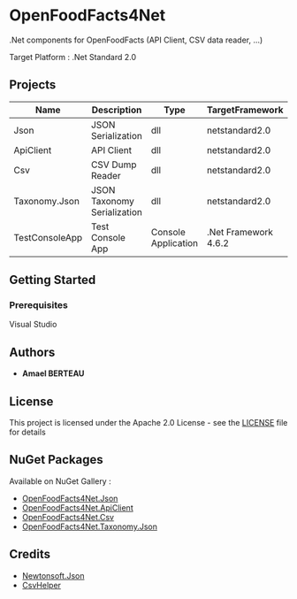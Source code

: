 # OpenFoodFacts4Net

.Net components for OpenFoodFacts (API Client, CSV data reader, ...)

Target Platform : .Net Standard 2.0

## Projects

|Name|Description|Type|TargetFramework
|------|---|---|---|
|Json|JSON Serialization|dll|netstandard2.0
|ApiClient|API Client|dll|netstandard2.0
|Csv|CSV Dump Reader|dll|netstandard2.0
|Taxonomy.Json|JSON Taxonomy Serialization|dll|netstandard2.0
|TestConsoleApp|Test Console App  |Console Application|.Net Framework 4.6.2

## Getting Started
### Prerequisites

Visual Studio

## Authors

* **Amael BERTEAU**

## License

This project is licensed under the Apache 2.0 License - see the [LICENSE](LICENSE) file for details

## NuGet Packages
Available on NuGet Gallery :
* [OpenFoodFacts4Net.Json](https://www.nuget.org/packages/OpenFoodFacts4Net.Json/)
* [OpenFoodFacts4Net.ApiClient](https://www.nuget.org/packages/OpenFoodFacts4Net.ApiClient/)
* [OpenFoodFacts4Net.Csv](https://www.nuget.org/packages/OpenFoodFacts4Net.Csv/)
* [OpenFoodFacts4Net.Taxonomy.Json](https://www.nuget.org/packages/OpenFoodFacts4Net.Taxonomy.Json/)

## Credits
* [Newtonsoft.Json](https://github.com/JamesNK/Newtonsoft.Json)
* [CsvHelper](https://github.com/JoshClose/CsvHelper)